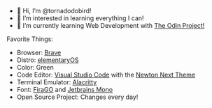 - 👋 Hi, I’m @tornadodobird!
- 👀 I’m interested in learning everything I can!
- 🌱 I’m currently learning Web Development with [The Odin Project!](https://theodinproject.com)

Favorite Things:

- Browser: [Brave](https:brave.com/)
- Distro: [elementaryOS](https://elementary.io)
- Color: Green
- Code Editor: [Visual Studio Code](https://code.visualstudio.com/) with the [Newton Next Theme](https://github.com/bertolinimarco/vscode-theme-newton-next)
- Terminal Emulator: [Alacritty](https://github.com/alacritty/alacritty/)
- Font: [FiraGO](https://bboxtype.com/specimine/FiraGO) and [Jetbrains Mono](https://www.jetbrains.com/lp/mono/)
- Open Source Project: Changes every day!
